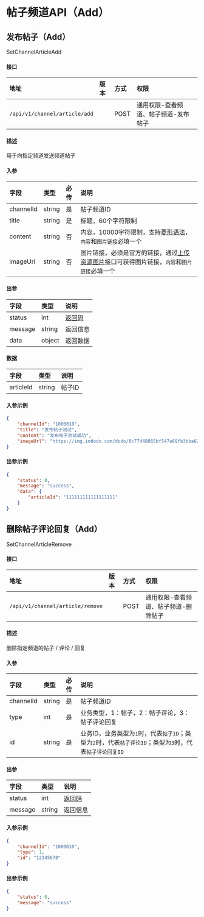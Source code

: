 # 帖子频道API（Add）

## 发布帖子（Add）

SetChannelArticleAdd

#### 接口

|地址|版本|方式|权限|
|:-----|:---------------|:-----|:---------------|
|`/api/v1/channel/article/add`|<Badge type="warning" text="v1" vertical="middle" />|POST|通用权限-查看频道、帖子频道-发布帖子|

#### 描述

用于向指定频道发送频道帖子

#### 入参

|字段|类型|必传|说明|
|:---------------|:-----|:-----|:---------------|
|channelId|string|是|帖子频道ID|
|title|string|是|标题，60个字符限制|
|content|string|否|内容，10000字符限制，支持[菱形语法](./message.md#菱形语法)，`内容`和`图片链接`必填一个|
|imageUrl|string|否|图片链接，必须是官方的链接，通过[上传资源图片](./resource.md#上传资源图片)接口可获得图片链接，`内容`和`图片链接`必填一个|

#### 出参

|字段|类型|说明|
|:---------------|:-----|:---------------|
|status|int|[返回码](../start/status.md)|
|message|string|返回信息|
|data|object|返回数据|

#### 数据

|字段|类型|说明|
|:---------------|:-----|:---------------|
|articleId|string|帖子ID|

#### 入参示例

```json
{
    "channelId": "1000010",
    "title": "发布帖子测试",
    "content": "发布帖子测试成功",
    "imageUrl": "https://img.imdodo.com/dodo/8c77d48865bf547a69fb3bba6228760c.png"
}
```

#### 出参示例
 
```json
{
    "status": 0,
    "message": "success",
    "data": {
        "articleId": "111111111111111111"
    }
}
```


## 删除帖子评论回复（Add）

SetChannelArticleRemove

#### 接口

|地址|版本|方式|权限|
|:-----|:---------------|:-----|:---------------|
|`/api/v1/channel/article/remove`|<Badge type="warning" text="v1" vertical="middle" />|POST|通用权限-查看频道、帖子频道-删除帖子|

#### 描述

删除指定频道的帖子 / 评论 / 回复

#### 入参

|字段|类型|必传|说明|
|:---------------|:-----|:-----|:---------------|
|channelId|string|是|帖子频道ID|
|type|int|是|业务类型，1：帖子，2：帖子评论，3：帖子评论回复|
|id|string|是|业务ID，业务类型为`1`时，代表`帖子ID`；类型为`2`时，代表`帖子评论ID`；类型为`3`时，代表`帖子评论回复ID`|

#### 出参

|字段|类型|说明|
|:---------------|:-----|:---------------|
|status|int|[返回码](../start/status.md)|
|message|string|返回信息|

#### 入参示例

```json
{
    "channelId": "1000010",
    "type": 1,
    "id": "12345678"
}
```

#### 出参示例
 
```json
{
    "status": 0,
    "message": "success"
}
```